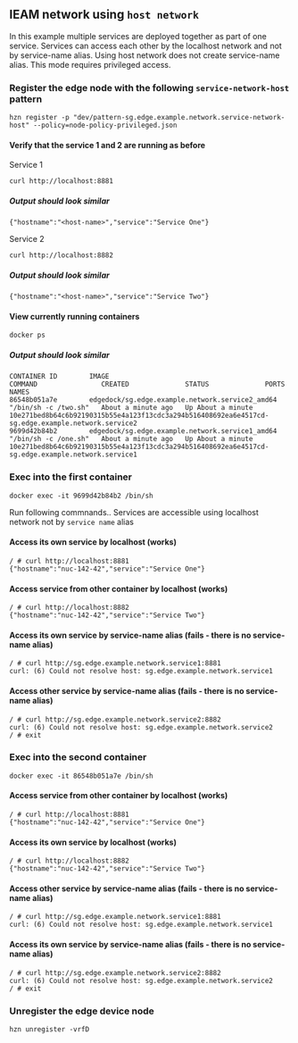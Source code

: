 ## IEAM network using `host network`

In this example multiple services are deployed together as part of one service. Services can access each other by the localhost network and not by service-name alias. Using host network does not create service-name alias. This mode requires privileged access.

### Register the edge node with the following `service-network-host` pattern
```
hzn register -p "dev/pattern-sg.edge.example.network.service-network-host" --policy=node-policy-privileged.json
```
#### Verify that the service 1 and 2 are running as before
Service 1
```
curl http://localhost:8881
```
##### Output should look similar
```
{"hostname":"<host-name>","service":"Service One"}
```
Service 2
```
curl http://localhost:8882
```
##### Output should look similar
```
{"hostname":"<host-name>","service":"Service Two"}
```
#### View currently running containers
```
docker ps
```
##### Output should look similar
```
CONTAINER ID        IMAGE                                             COMMAND                CREATED              STATUS              PORTS               NAMES
86548b051a7e        edgedock/sg.edge.example.network.service2_amd64   "/bin/sh -c /two.sh"   About a minute ago   Up About a minute                       10e271bed8b64c6b92190315b55e4a123f13cdc3a294b516408692ea6e4517cd-sg.edge.example.network.service2
9699d42b84b2        edgedock/sg.edge.example.network.service1_amd64   "/bin/sh -c /one.sh"   About a minute ago   Up About a minute                       10e271bed8b64c6b92190315b55e4a123f13cdc3a294b516408692ea6e4517cd-sg.edge.example.network.service1
```

### Exec into the first container
```
docker exec -it 9699d42b84b2 /bin/sh
```

Run following commnands.. Services are accessible using localhost network not by `service name` alias
#### Access its own service by localhost (works)
```
/ # curl http://localhost:8881
{"hostname":"nuc-142-42","service":"Service One"}
```
#### Access service from other container by localhost (works)
```
/ # curl http://localhost:8882
{"hostname":"nuc-142-42","service":"Service Two"}
```
#### Access its own service by service-name alias (fails - there is no service-name alias)
```
/ # curl http://sg.edge.example.network.service1:8881
curl: (6) Could not resolve host: sg.edge.example.network.service1
```
#### Access other service by service-name alias (fails - there is no service-name alias)
```
/ # curl http://sg.edge.example.network.service2:8882
curl: (6) Could not resolve host: sg.edge.example.network.service2
/ # exit
```
### Exec into the second container
```
docker exec -it 86548b051a7e /bin/sh
```
#### Access service from other container by localhost (works)
```
/ # curl http://localhost:8881
{"hostname":"nuc-142-42","service":"Service One"}
```
#### Access its own service by localhost (works)
```
/ # curl http://localhost:8882
{"hostname":"nuc-142-42","service":"Service Two"}
```
#### Access other service by service-name alias (fails - there is no service-name alias)
```
/ # curl http://sg.edge.example.network.service1:8881
curl: (6) Could not resolve host: sg.edge.example.network.service1
```
#### Access its own service by service-name alias (fails - there is no service-name alias)
```
/ # curl http://sg.edge.example.network.service2:8882
curl: (6) Could not resolve host: sg.edge.example.network.service2
/ # exit
```
### Unregister the edge device node
```
hzn unregister -vrfD
```

